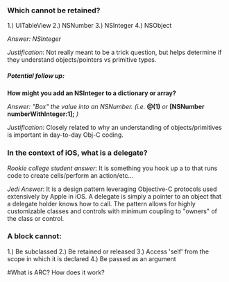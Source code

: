 ### Which cannot be retained?

1.) UITableView
2.) NSNumber
3.) NSInteger
4.) NSObject

_Answer: NSInteger_

_Justification_: Not really meant to be a trick question, but helps determine if they understand objects/pointers vs primitive types. 

##### _Potential follow up_: 
 **How might you add an NSInteger to a dictionary or array?**

*Answer: "Box" the value into an NSNumber. (i.e.* **@(1)** *or* **[NSNumber numberWithInteger:1];** *)*

*Justification*: Closely related to why an understanding of objects/primitives is important in day-to-day Obj-C coding.

### In the context of iOS, what is a delegate?

*Rookie college student answer*: It is something you hook up a <something in Interface Builder> to that runs code to create cells/perform an action/etc…

*Jedi Answer*: It is a design pattern leveraging Objective-C protocols used extensively by Apple in iOS. A delegate is simply a pointer to an object that a delegate holder knows how to call. The pattern allows for highly customizable classes and controls with minimum coupling to "owners" of the class or control.

### A block cannot:

1.) Be subclassed
2.) Be retained or released
3.) Access 'self' from the scope in which it is declared
4.) Be passed as an argument


#What is ARC? How does it work?

